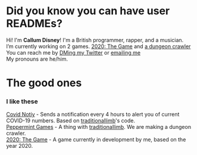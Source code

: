 # Did you know you can have user READMEs?

Hi! I'm **Callum Disney**! I'm a British programmer, rapper, and a musician.
<br>
I’m currently working on 2 games. [2020: The Game](https://github.com/callumdisney/2020-the-game) and [a dungeon crawler](https://github.com/peppermintgames69/dungeon-crawler)
You can reach me by [DMing my Twitter](https://twitter.com/CallumDisney) or [emailing me](mailto:hello@bigmancallum.tk)
<br>
My pronouns are he/him.
<br>
# The good ones
### I like these
[Covid Notiy](https://github.com/callumdisney/covid-notify) - Sends a notification every 4 hours to alert you of current COVID-19 numbers. Based on [traditionallimb](https://github.com/traditonallimb)'s code.
<br>
[Peppermint Games](https://github.com/peppermintgames) - A thing with [traditionallimb](https://github.com/traditonallimb). We are making a dungeon crawler.
<br>
[2020: The Game](https://github.com/callumdisney/2020-the-game) - A game currently in development by me, based on the year 2020.
